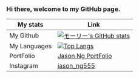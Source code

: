 ### Hi there, welcome to my GitHub page.

 My stats | Link |
|-----------|------|
| My Github |[![モーリー's GitHub stats](https://github-readme-stats.vercel.app/api?username=jasmix555&theme=apprentice&show_icons=true)](https://github.com/jasmix555/github-readme-stats) |
| My Languages | [![Top Langs](https://github-readme-stats.vercel.app/api/top-langs/?username=jasmix555&theme=apprentice&show_icons=true&layout=compact)](https://github.com/jasmix555/github-readme-stats) |
| PortFolio | [Jason Ng PortFolio](https://jasmix555.github.io/Portfolio/)|
| Instagram | [jason_ng555](https://www.instagram.com/jason_ng555/) |
